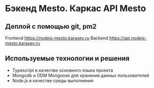 # Бэкенд Mesto. Каркас API Mesto


## Деплой с помощью git, pm2
Frontend https://nodejs-mesto.karasev.ru
Backend https://api.nodejs-mesto.karasev.ru


## Используемые технологии и решения
- Typescript в качестве основного языка проекта
- Mongodb и ODM Mongoose для хранения данных пользователей
- Node.js в качестве среды выполнения
